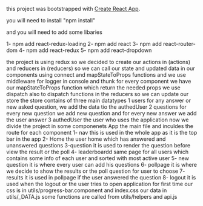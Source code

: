 
this project was bootstrapped with [Create React App](https://github.com/facebookincubator/create-react-app).

you will need to install "npm install"

and you will need to add some libaries

1- npm add react-redux-loading
2- npm add react
3- npm add react-router-dom
4- npm add react-redux
5- npm add react-dropdown

the project is using redux
	so we decided to create our actions in (actions) and reducers in (reducers) so we can call our state and updated data in our components using connect and mapStateToProps functions
    and we use middleware for logger in console and thunk 
    	for every component we have our mapStateToProps function which return the needed props
        we use dispatch also to dispatch functions in the reducers so we can update our store 
        the store contains of three main datatypes
        	1 users 
            	for any answer or new asked question, we add the data tio the authedUser 
            2 questions
            	for every new question we add new question and for every new answer we add the user answer
            3 authedUser
            	the user who uses the application now
       we divide the project in some componenets
       	 App 
        	the main file and inculdes the route for each component
            1- nav
            	this is used in the whole app as it is the top bar in the app
            2- Home 
            	the user home which has answered and unanswered questions
            3-question 
            	it is used to render the question before view the result or the poll
            4- leaderboardd
            	same page for all users which contains some info of each user and sorted with most active user
            5- new question
            	it is where every user can add his questions
            6- pollpage
            	it is where we decide to show the results or the poll question for user to choose
            7- results 
            	it is used in pollpage if the user answered the question
            8- logout
            	it is used when the logout or the user tries to open application for first time
            our css is in utils/progress-bar.component and index.css
            our data in utils/_DATA.js
            some functions are called from utils/helpers and api.js